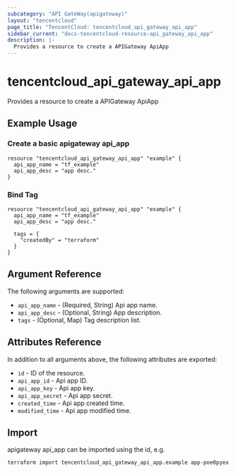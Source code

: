 ```yaml
---
subcategory: "API GateWay(apigateway)"
layout: "tencentcloud"
page_title: "TencentCloud: tencentcloud_api_gateway_api_app"
sidebar_current: "docs-tencentcloud-resource-api_gateway_api_app"
description: |-
  Provides a resource to create a APIGateway ApiApp
---
```


# tencentcloud_api_gateway_api_app

Provides a resource to create a APIGateway ApiApp

## Example Usage

### Create a basic apigateway api_app

```hcl
resource "tencentcloud_api_gateway_api_app" "example" {
  api_app_name = "tf_example"
  api_app_desc = "app desc."
}
```

### Bind Tag

```hcl
resource "tencentcloud_api_gateway_api_app" "example" {
  api_app_name = "tf_example"
  api_app_desc = "app desc."

  tags = {
    "createdBy" = "terraform"
  }
}
```

## Argument Reference

The following arguments are supported:

* `api_app_name` - (Required, String) Api app name.
* `api_app_desc` - (Optional, String) App description.
* `tags` - (Optional, Map) Tag description list.

## Attributes Reference

In addition to all arguments above, the following attributes are exported:

* `id` - ID of the resource.
* `api_app_id` - Api app ID.
* `api_app_key` - Api app key.
* `api_app_secret` - Api app secret.
* `created_time` - Api app created time.
* `modified_time` - Api app modified time.


## Import

apigateway api_app can be imported using the id, e.g.

```
terraform import tencentcloud_api_gateway_api_app.example app-poe0pyex
```

